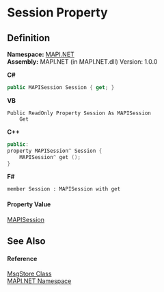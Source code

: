 # Session Property




## Definition
**Namespace:** <a href="5bef4637-66f8-16d4-e5f4-4d0da57a1538.md">MAPI.NET</a>  
**Assembly:** MAPI.NET (in MAPI.NET.dll) Version: 1.0.0

**C#**
``` C#
public MAPISession Session { get; }
```
**VB**
``` VB
Public ReadOnly Property Session As MAPISession
	Get
```
**C++**
``` C++
public:
property MAPISession^ Session {
	MAPISession^ get ();
}
```
**F#**
``` F#
member Session : MAPISession with get
```



#### Property Value
<a href="565716dd-6368-0783-4ced-5771b200faf1.md">MAPISession</a>

## See Also


#### Reference
<a href="6f2a2863-4894-51bc-e286-04b5a90167ef.md">MsgStore Class</a>  
<a href="5bef4637-66f8-16d4-e5f4-4d0da57a1538.md">MAPI.NET Namespace</a>  
